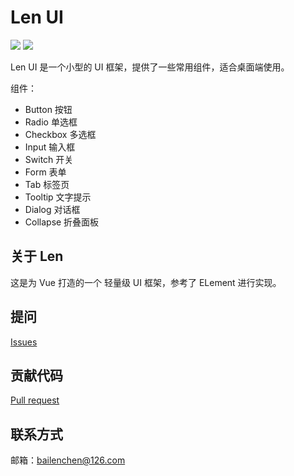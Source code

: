 # Len UI

![](https://img.shields.io/badge/language-JavaScript-yellow.svg)
![](https://img.shields.io/badge/license-MIT-000000.svg)

Len UI 是一个小型的 UI 框架，提供了一些常用组件，适合桌面端使用。

组件：

- Button 按钮
- Radio 单选框
- Checkbox 多选框
- Input 输入框
- Switch 开关
- Form 表单
- Tab 标签页
- Tooltip 文字提示
- Dialog 对话框
- Collapse 折叠面板

## 关于 Len

这是为 Vue 打造的一个 轻量级 UI 框架，参考了 ELement 进行实现。

## 提问

[Issues](https://github.com/BaiLenChen/len-ui/issues)

## 贡献代码

[Pull request](https://github.com/BaiLenChen/len-ui/pulls)

## 联系方式

邮箱：bailenchen@126.com
